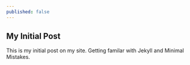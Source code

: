 ```yaml
---
published: false
---
```

## My Initial Post

This is my initial post on my site.  Getting familar with Jekyll and Minimal Mistakes.
